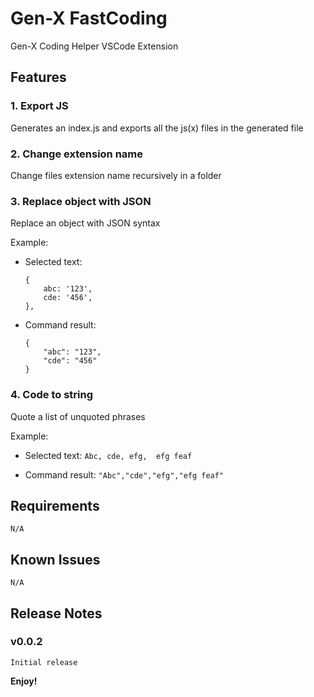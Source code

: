 # Gen-X FastCoding

Gen-X Coding Helper VSCode Extension

## Features

### 1. Export JS 
Generates an index.js and exports all the js(x) files in the generated file

### 2. Change extension name 
Change files extension name recursively in a folder

### 3. Replace object with JSON
Replace an object with JSON syntax

Example:

* Selected text: 
    ```
    {
        abc: '123',
        cde: '456',
    },
    ```

* Command result: 
    ```
    {
        "abc": "123",
        "cde": "456"
    }
    ``` 


### 4. Code to string 
Quote a list of unquoted phrases 

Example:

* Selected text: `Abc, cde, efg,  efg feaf` 

* Command result: `"Abc","cde","efg","efg feaf"` 

## Requirements

    N/A

## Known Issues

    N/A

## Release Notes

### v0.0.2

    Initial release

**Enjoy!**
